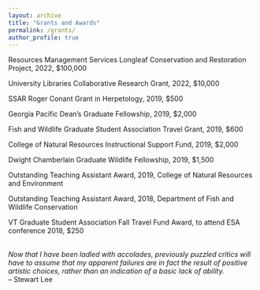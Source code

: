 ```yaml
---
layout: archive
title: "Grants and Awards"
permalink: /grants/
author_profile: true
---
```

Resources Management Services Longleaf Conservation and Restoration Project, 2022, $100,000
<br />

University Libraries Collaborative Research Grant, 2022, $10,000
<br />

SSAR Roger Conant Grant in Herpetology, 2019, $500
<br />

Georgia Pacific Dean’s Graduate Fellowship, 2019, $2,000
<br />

Fish and Wildlife Graduate Student Association Travel Grant, 2019, $600
<br />

College of Natural Resources Instructional Support Fund, 2019, $2,000
<br />

Dwight Chamberlain Graduate Wildlife Fellowship, 2019, $1,500
<br />

Outstanding Teaching Assistant Award, 2019, College of Natural Resources and Environment
<br />

Outstanding Teaching Assistant Award, 2018, Department of Fish and Wildlife Conservation
<br />

VT Graduate Student Association Fall Travel Fund Award, to attend ESA conference 2018, $250
<br /> 
<br /> 

_Now that I have been ladled with accolades, previously puzzled critics will have to assume that my apparent failures are in fact the result of positive artistic choices, rather than an indication of a basic lack of ability._\
– Stewart Lee
